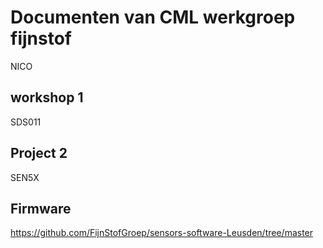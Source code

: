 # Documenten van CML werkgroep fijnstof
NICO
## workshop 1
SDS011

## Project 2
SEN5X

## Firmware 
https://github.com/FijnStofGroep/sensors-software-Leusden/tree/master
